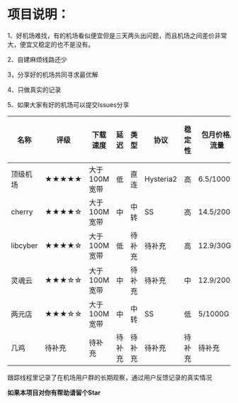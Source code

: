 # 项目说明：

1、好机场难找，有的机场看似便宜但是三天两头出问题，而且机场之间差价非常大，便宜又稳定的也不是没有。

2、自建麻烦线路还少

3，分享好的机场共同寻求最优解

4、只做真实的记录

5、如果大家有好的机场可以提交Issues分享

| 名称 | 评级 | 下载速度 | 延迟 | 类型 | 协议 | 稳定性 | 包月价格/流量 | 跟踪线程 |
| --- | --- | --- | --- | --- | --- | --- | --- | --- |
| 顶级机场 | ★★★★★ | 大于100M宽带 | 低 | 直连 | Hysteria2 | 高 | 6.5/1000G | [**查看**](https://github.com/ChaselDutt/VPN-Deep-Test/issues/3) |
| cherry | ★★★★☆ | 大于100M宽带 | 中 | 中转 | SS | 高 | 14.5/200G | [**查看**](https://github.com/ChaselDutt/VPN-Deep-Test/issues/2) |
| libcyber | ★★★★☆ | 大于100M宽带 | 低 | 待补充 | 待补充 | 高 | 12.9/30G | [**查看**](https://github.com/ChaselDutt/VPN-Deep-Test/issues/6) |
| 灵魂云 | ★★★☆☆ | 大于100M宽带 | 中 | 待补充 | 待补充 | 中 | 12.9/200G | [**查看**](https://github.com/ChaselDutt/VPN-Deep-Test/issues/4) |
| 两元店 | ★★★☆☆ | 大于100M宽带 | 中 | 中转 | SS | 低 | 5/1000G | [**查看**](https://github.com/ChaselDutt/VPN-Deep-Test/issues/1) |
| 几鸡 | 待补充 | 待补充 | 待补充 | 待补充 | 待补充 | 待补充 | 待补充 | 待补充 |

跟踪线程里记录了在机场用户群的长期观察，通过用户反馈记录的真实情况

**如果本项目对你有帮助请留个Star**
